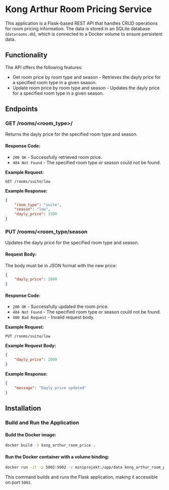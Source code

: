 # Kong Arthur Room Pricing Service

This application is a Flask-based REST API that handles CRUD operations for room pricing information. The data is stored in an SQLite database (`datarooms.db`), which is connected to a Docker volume to ensure persistent data.

## Functionality

The API offers the following features:

- Get room price by room type and season - Retrieves the dayly price for a specified room type in a given season.
- Update room price by room type and season - Updates the dayly price for a specified room type in a given season.

## Endpoints

### GET /rooms/<room_type>/<season>

Returns the dayly price for the specified room type and season.

#### Response Code:

- `200 OK` - Successfully retrieved room price.
- `404 Not Found` - The specified room type or season could not be found.

**Example Request:**

```
GET /rooms/suite/low
```

**Example Response:**

```json
{
    "room_type": "suite",
    "season": "low",
    "dayly_price": 1500
}
```

### PUT /rooms/<room_type/season

Updates the dayly price for the specified room type and season.

#### Request Body:

The body must be in JSON format with the new price:

```json
{
    "dayly_price": 2000
}
```

#### Response Code:

- `200 OK` - Successfully updated the room price.
- `404 Not Found` - The specified room type or season could not be found.
- `400 Bad Request` - Invalid request body.

**Example Request:**

```
PUT /rooms/suite/low
```

**Example Request Body:**

```json
{
    "dayly_price": 2000
}
```

**Example Response:**

```json
{
    "message": "Dayly price updated"
}
```

## Installation

### Build and Run the Application

#### Build the Docker image:

```sh
docker build -t kong_arthur_room_price .
```

#### Run the Docker container with a volume binding:

```sh
docker run -it -p 5002:5002 -v miniprojekt:/app/data kong_arthur_room_price
```

This command builds and runs the Flask application, making it accessible on port `5002`.

